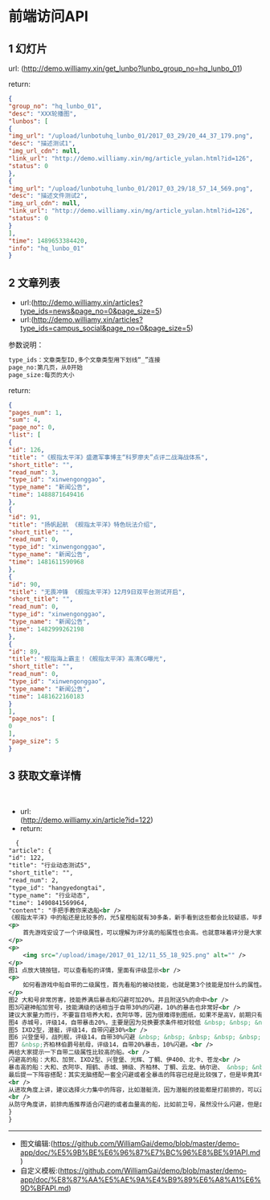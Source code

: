 # 前端访问API
## 1 幻灯片
 url:
(http://demo.williamy.xin/get_lunbo?lunbo_group_no=hq_lunbo_01)


 return:
``` json
{
"group_no": "hq_lunbo_01",
"desc": "XXX轮播图",
"lunbos": [
{
"img_url": "/upload/lunbotuhq_lunbo_01/2017_03_29/20_44_37_179.png",
"desc": "描述测试1",
"img_url_cdn": null,
"link_url": "http://demo.williamy.xin/mg/article_yulan.html?id=126",
"status": 0
},
{
"img_url": "/upload/lunbotuhq_lunbo_01/2017_03_29/18_57_14_569.png",
"desc": "描述文件测试2",
"img_url_cdn": null,
"link_url": "http://demo.williamy.xin/mg/article_yulan.html?id=126",
"status": 0
}
],
"time": 1489653384420,
"info": "hq_lunbo_01"
}
```
## 2 文章列表  
- url:(http://demo.williamy.xin/articles?type_ids=news&page_no=0&page_size=5)  
- url:(http://demo.williamy.xin/articles?type_ids=campus_social&page_no=0&page_size=5)  
  
参数说明：
``` xml
type_ids：文章类型ID,多个文章类型用下划线“_”连接
page_no:第几页，从0开始
page_size:每页的大小
```
return:
``` json
{
"pages_num": 1,
"sum": 4,
"page_no": 0,
"list": [
{
"id": 126,
"title": "《舰指太平洋》盛邀军事博主“科罗廖夫”点评二战海战体系",
"short_title": "",
"read_num": 3,
"type_id": "xinwengonggao",
"type_name": "新闻公告",
"time": 1488871649416
},
{
"id": 91,
"title": "扬帆起航 《舰指太平洋》特色玩法介绍",
"short_title": "",
"read_num": 0,
"type_id": "xinwengonggao",
"type_name": "新闻公告",
"time": 1481611590968
},
{
"id": 90,
"title": "无畏冲锋 《舰指太平洋》12月9日双平台测试开启",
"short_title": "",
"read_num": 0,
"type_id": "xinwengonggao",
"type_name": "新闻公告",
"time": 1482999262198
},
{
"id": 89,
"title": "舰指海上霸主！《舰指太平洋》高清CG曝光",
"short_title": "",
"read_num": 0,
"type_id": "xinwengonggao",
"type_name": "新闻公告",
"time": 1481622160183
}
],
"page_nos": [
0
],
"page_size": 5
}
```

## 3 获取文章详情
  
- url:  
(http://demo.williamy.xin/article?id=122)
  
- return:  
``` xml
  {
"article": {
"id": 122,
"title": "行业动态测试5",
"short_title": "",
"read_num": 2,
"type_id": "hangyedongtai",
"type_name": "行业动态",
"time": 1490841569964,
"content": "手把手教你来选船<br />
《舰指太平洋》中的船还是比较多的，光5星橙船就有30多条，新手看到这些都会比较疑惑，毕竟游戏玩到后来只要培养9条就足够，什么船值得培养一定是所有人要考虑的一件事。本篇主要是针对游戏中后期有能力将橙船进阶的时候，哪些船值得培养进行分析。<br />
<p>
	首先游戏安设了一个评级属性，可以理解为评分高的船属性也会高。也就意味着评分是大家在选船时的一个重要指标。除了评分外，玩到中后期，那些没有直接显示在改造面板上的二级属性，影响也十分明显。什么是二级属性呢，目前游戏里分别是闪避，命中，暴击，韧性，暴击伤害。韧性在其他游戏中比较少见，应该就是抗暴击。也就是说这个游戏中闪避和命中相对，暴击和韧性相对。游戏到了后期，当闪避堆高时，就会在战斗中看到满屏的miss，暴击堆高了就会看到一堆的红色暴击数字，场面非常可观。但是有一点就是想要堆高暴击要记得先堆命中，因为如果命中不高，会被闪避高的闪掉，暴击的价值就会降低。推荐大家优先选择那些自带二级属性特别是闪避和暴击较高的船，同时如果这个船的评分比较高就更好了。
</p>
<p>
	<img src="/upload/image/2017_01_12/11_55_18_925.png" alt="" /> 
</p>
图1 点放大镜按钮，可以查看船的详情，里面有评级显示<br />
<p>
	如何看游戏中船自带的二级属性，首先看船的被动技能，也就是第3个技能是加什么的属性。一条加闪避的被动技能，在升满后可以提供10%的闪避。特别值得一提的就是舰船的被动技能，不仅会对自己生效，也会对阵容中其他船生效。其次看船的进阶加成属性，就是+1，+2的那些额外附加的属性。这里需要提的是最好是看+4或者+3时的属性，因为这两次进阶额外带的二级属性值也会比较高。
</p>
图2 大和号非常厉害，技能养满后暴击和闪避可加20%，并且附送5%的命中<br />
图3闪避神船加贺号，技能满级的话相当于自带30%的闪避，10%的暴击也非常好<br />
建议大家量力而行，不要盲目培养大和，衣阿华等，因为很难得到图纸，如果不是高V，前期只有靠抽船才能获得他们的图纸，而且抽的概率也相对较低，要不就要等解锁后面的科技才能兑换，需要的时间较长。而二线评级为14的船，依然有不少值得培养。那么这里推荐几个评级14的船：<br />
图4 赤城号，评级14，自带暴击20%，主要是因为兑换要求条件相对较低 &nbsp; &nbsp; &nbsp; &nbsp; &nbsp; &nbsp; &nbsp; &nbsp; &nbsp; &nbsp; &nbsp; &nbsp; &nbsp; &nbsp; &nbsp;&nbsp;<br />
图5 IXD2型，潜艇，评级14，自带闪避30%<br />
图6 兴登堡号，战列舰，评级14，自带30%闪避 &nbsp; &nbsp; &nbsp; &nbsp; &nbsp; &nbsp; &nbsp;&nbsp;<br />
图7 &nbsp;齐柏林伯爵号航母，评级14，自带20%暴击，10%闪避。<br />
再给大家提示一下自带二级属性比较高的船。<br />
闪避高的船：大和、加贺、IXD2型、兴登堡、光辉、丁鲷、伊400、北卡、苍龙<br />
暴击高的船：大和、衣阿华、翔鹤、赤城、狮级、齐柏林、丁鲷、云龙、纳尔逊、 &nbsp; &nbsp; &nbsp; &nbsp; &nbsp; &nbsp; &nbsp; &nbsp; &nbsp; &nbsp; &nbsp; &nbsp; &nbsp; &nbsp; &nbsp; &nbsp; &nbsp; &nbsp; &nbsp; &nbsp; &nbsp; &nbsp; &nbsp; &nbsp; &nbsp; &nbsp; &nbsp; &nbsp; &nbsp; &nbsp; &nbsp; &nbsp; &nbsp; &nbsp; &nbsp; &nbsp; &nbsp; &nbsp; &nbsp; &nbsp; &nbsp; &nbsp; &nbsp; &nbsp; &nbsp; &nbsp; &nbsp; &nbsp; &nbsp; &nbsp; &nbsp; &nbsp; &nbsp; &nbsp; &nbsp; &nbsp; &nbsp; &nbsp; &nbsp;&nbsp;<br />
最后提一下阵容搭配：其实无脑搭配一套全闪避或者全暴击的阵容已经是比较强了，但是毕竟其中会有一些船不是那么合适。<br />
<br />
从进攻角度上讲，建议选择火力集中的阵容，比如潜艇流，因为潜艇的技能都是打前排的，可以迅速推掉敌人的前排肉盾。或者选几个技能是打后排的战列舰或者航母，这里推荐大和，北卡，埃塞克斯，皇家方舟，能够集中秒掉敌方的后排输出。其中埃塞克斯虽然自带暴击属性不高，好在命中有保障，再加上自身属性很高，输出依然爆炸。<br />
<br />
从防守角度讲，前排肉盾推荐适合闪避的或者血量高的船，比如前卫号，虽然没什么闪避，但是血很多，依旧能抗。后排也推荐放一个肉盾或者闪避高的船，避免后排被远程攻击的迅速秒掉，然后中排受到威胁。而其他的后排选手则选命中暴击高的输出船，如果对方没有攻击后排的船，他们就可以肆意输出啦。<br />"
}
}
```  
---  

- 图文编辑:(https://github.com/WilliamGai/demo/blob/master/demo-app/doc/%E5%9B%BE%E6%96%87%E7%BC%96%E8%BE%91API.md)  
- 自定义模板:(https://github.com/WilliamGai/demo/blob/master/demo-app/doc/%E8%87%AA%E5%AE%9A%E4%B9%89%E6%A8%A1%E6%9D%BFAPI.md) 